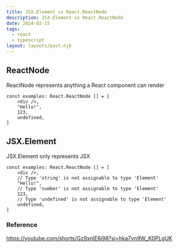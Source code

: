 ```yaml
---
title: JSX.Element vs React.ReactNode
description: JSX.Element vs React.ReactNode
date: 2024-02-15
tags:
  - react
  - typescript
layout: layouts/post.njk
---
```


## ReactNode

ReactNode represents anything a React component can render

```tsx
const examples: React.ReactNode [] = [
    <div />,
    "Hello!",
    123,
    undefined,
]
```

## JSX.Element

JSX.Element only represents JSX
```tsx
const examples: React.ReactNode [] = [
    <div />,
    // Type 'string' is not assignable to type 'Element'
    "Hello!",
    // Type 'number' is not assignable to type 'Element'
    123,
    // Type 'undefined' is not assignable to type 'Element'
    undefined,
]
```

### Reference

<https://youtube.com/shorts/Gz9xnlE6i98?si=hka7vn9W_K0PLgUK>
